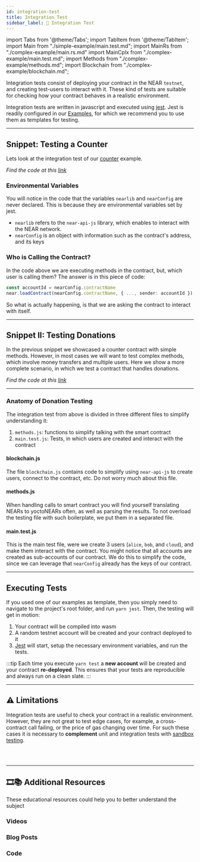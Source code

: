 ```yaml
---
id: integration-test
title: Integration Test
sidebar_label: 🥼 Integration Test
---
```

import Tabs from '@theme/Tabs';
import TabItem from '@theme/TabItem';
import Main from "./simple-example/main.test.md";
import MainRs from "./complex-example/main.rs.md"
import MainCplx from "./complex-example/main.test.md";
import Methods from "./complex-example/methods.md";
import Blockchain from "./complex-example/blockchain.md";

Integration tests consist of deploying your contract in the NEAR `testnet`, and creating test-users to interact with it. These kind of tests are suitable for checking how your contract behaves in a realistic environment.

Integration tests are written in javascript and executed using [jest](https://jestjs.io/). Jest is readily configured in our [Examples](https://near.dev), for which we recommend you to use them as templates for testing.

---

## Snippet: Testing a Counter
Lets look at the integration test of our [counter](broken) example.

<Tabs className="file-tabs">
  <TabItem value="main" label="main.test.js">
    <Main></Main>
  </TabItem>
</Tabs>

*Find the code at this [link](broken)*


### Environmental Variables
You will notice in the code that the variables `nearlib` and `nearConfig` are never declared. This is because they are environmental variables set by jest.
- `nearlib` refers to the `near-api-js` library, which enables to interact with the NEAR network.
- `nearConfig` is an object with information such as the contract's address, and its keys


### Who is Calling the Contract?
In the code above we are executing methods in the contract, but, which user is calling them? The answer is in this piece of code:

```ts
const accountId = nearConfig.contractName
near.loadContract(nearConfig.contractName, { ..., sender: accountId });
```

So what is actually happening, is that we are asking the contract to interact with itself.

---
## Snippet II: Testing Donations
In the previous snippet we showcased a counter contract with simple methods. However, in most cases we will want to test complex methods, which involve money transfers and multiple users. Here we show a more complete scenario, in which we test a contract that handles donations.

<Tabs className="file-tabs">
  <TabItem value="main" label="🚀test/main.test.js">
    <MainCplx></MainCplx>
  </TabItem>
  <TabItem value="methods" label="🚀test/methods.js">
    <Methods></Methods>
  </TabItem>
  <TabItem value="blockchain" label="🚀test/blockchain.js">
    <Blockchain></Blockchain>
  </TabItem>
  <TabItem value="lib.rs" label="🦀contract/lib.rs">
    <MainRs></MainRs>
  </TabItem>
</Tabs>

*Find the code at this [link](broken)*

<hr class="subsection" />

### Anatomy of Donation Testing
The integration test from above is divided in three different files to simplify understanding it:

1. `methods.js`: functions to simplify talking with the smart contract
2. `main.test.js`: Tests, in which users are created and interact with the contract

#### blockchain.js
The file `blockchain.js` contains code to simplify using `near-api-js` to create users, connect to the contract, etc. Do not worry much about this file.

#### methods.js
When handling calls to smart contract you will find yourself translating NEARs to yoctoNEARs often, as well as parsing the results. To not overload the testing file with such boilerplate, we put them in a separated file.

#### main.test.js
This is the main test file, were we create 3 users (`alice`, `bob`, and `cloud`), and make them interact with the contract. You might notice that all accounts are created as sub-accounts of our contract. We do this to simplify the code, since we can leverage that `nearConfig` already has the keys of our contract.

---
## Executing Tests
If you used one of our examples as template, then you simply need to navigate to the project's root folder, and run `yarn jest`. Then, the testing will get in motion:

1. Your contract will be compiled into wasm
2. A random testnet account will be created and your contract deployed to it
3. [Jest](https://jestjs.io/) will start, setup the necessary environment variables, and run the tests. 

:::tip
Each time you execute `yarn test` a **new account** will be created and your contract **re-deployed**. This ensures that your tests are reproducible and always run on a clean slate.
:::

---

## ⚠️ Limitations
Integration tests are useful to check your contract in a realistic environment. However, they are not great to test edge cases, for example, a cross-contract call failing, or the price of gas changing over time. For such these cases it is necessary to **complement** unit and integration tests with [sandbox testing](../simulation/simulation.md).

### &nbsp;
---
## 🎞️📚 Additional Resources
These educational resources could help you to better understand the subject
### Videos

### Blog Posts

### Code